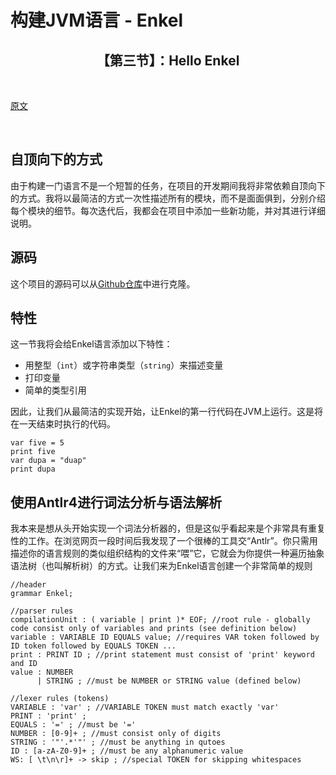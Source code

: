 # 构建JVM语言 - Enkel

<h2 align="center">【第三节】：Hello Enkel</h2>

</br>

[原文](http://jakubdziworski.github.io/enkel/2016/03/16/enkel_3_hello_enkel.html)

</br>

## 自顶向下的方式

由于构建一门语言不是一个短暂的任务，在项目的开发期间我将非常依赖自顶向下的方式。我将以最简洁的方式一次性描述所有的模块，而不是面面俱到，分别介绍每个模块的细节。每次迭代后，我都会在项目中添加一些新功能，并对其进行详细说明。

## 源码

这个项目的源码可以从[Github仓库](https://github.com/JakubDziworski/Enkel-JVM-language)中进行克隆。

## 特性

这一节我将会给Enkel语言添加以下特性：

- 用整型（`int`）或字符串类型（`string`）来描述变量
- 打印变量
- 简单的类型引用

因此，让我们从最简洁的实现开始，让Enkel的第一行代码在JVM上运行。这是将在一天结束时执行的代码。

```enk
var five = 5
print five
var dupa = "duap"
print dupa
```

## 使用Antlr4进行词法分析与语法解析

我本来是想从头开始实现一个词法分析器的，但是这似乎看起来是个非常具有重复性的工作。在浏览网页一段时间后我发现了一个很棒的工具交“Antlr”。你只需用描述你的语言规则的类似组织结构的文件来“喂”它，它就会为你提供一种遍历抽象语法树（也叫解析树）的方式。让我们来为Enkel语言创建一个非常简单的规则

```anltr
//header
grammar Enkel;

//parser rules
compilationUnit : ( variable | print )* EOF; //root rule - globally code consist only of variables and prints (see definition below)
variable : VARIABLE ID EQUALS value; //requires VAR token followed by ID token followed by EQUALS TOKEN ...
print : PRINT ID ; //print statement must consist of 'print' keyword and ID
value : NUMBER
      | STRING ; //must be NUMBER or STRING value (defined below)

//lexer rules (tokens)
VARIABLE : 'var' ; //VARIABLE TOKEN must match exactly 'var'
PRINT : 'print' ;
EQUALS : '=' ; //must be '='
NUMBER : [0-9]+ ; //must consist only of digits
STRING : '"'.*'"' ; //must be anything in qutoes
ID : [a-zA-Z0-9]+ ; //must be any alphanumeric value
WS: [ \t\n\r]+ -> skip ; //special TOKEN for skipping whitespaces
```